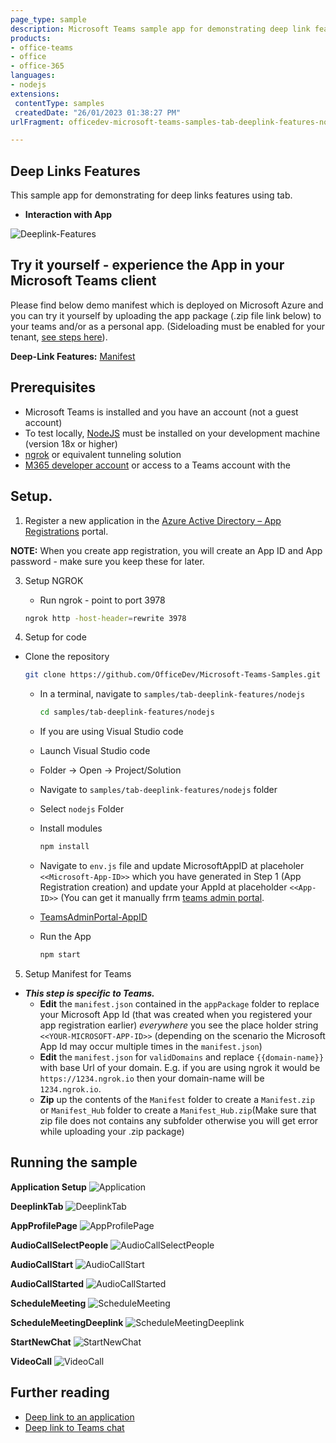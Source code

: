 ```yaml
---
page_type: sample
description: Microsoft Teams sample app for demonstrating deep link features using tab
products:
- office-teams
- office
- office-365
languages:
- nodejs
extensions:
 contentType: samples
 createdDate: "26/01/2023 01:38:27 PM"
urlFragment: officedev-microsoft-teams-samples-tab-deeplink-features-nodejs

---
```

 ## Deep Links Features
 This sample app for demonstrating for deep links features using tab.

- **Interaction with App**

 ![Deeplink-Features](Images/DeeplinkFeatures.gif)

## Try it yourself - experience the App in your Microsoft Teams client
Please find below demo manifest which is deployed on Microsoft Azure and you can try it yourself by uploading the app package (.zip file link below) to your teams and/or as a personal app. (Sideloading must be enabled for your tenant, [see steps here](https://docs.microsoft.com/microsoftteams/platform/concepts/build-and-test/prepare-your-o365-tenant#enable-custom-teams-apps-and-turn-on-custom-app-uploading)).

**Deep-Link Features:** [Manifest](/samples/tab-deeplink-features/nodejs/demo-manifest/tab-deeplink-features.zip)

## Prerequisites
- Microsoft Teams is installed and you have an account (not a guest account)
- To test locally, [NodeJS](https://nodejs.org/en/download/) must be installed on your development machine (version 18x  or higher)
- [ngrok](https://ngrok.com/download) or equivalent tunneling solution
- [M365 developer account](https://docs.microsoft.com/en-us/microsoftteams/platform/concepts/build-and-test/prepare-your-o365-tenant) or access to a Teams account with the 

## Setup.

1. Register a new application in the [Azure Active Directory – App Registrations](https://go.microsoft.com/fwlink/?linkid=2083908) portal. 
    
**NOTE:** When you create app registration, you will create an App ID and App password - make sure you keep these for later.

3. Setup NGROK
   - Run ngrok - point to port 3978

    ```bash
    ngrok http -host-header=rewrite 3978
    ```
4. Setup for code

  - Clone the repository

    ```bash
    git clone https://github.com/OfficeDev/Microsoft-Teams-Samples.git
    ```

    - In a terminal, navigate to `samples/tab-deeplink-features/nodejs`

        ```bash
        cd samples/tab-deeplink-features/nodejs
        ```

    - If you are using Visual Studio code
     - Launch Visual Studio code
     - Folder -> Open -> Project/Solution
     - Navigate to ```samples/tab-deeplink-features/nodejs``` folder
     - Select ```nodejs``` Folder

    - Install modules

        ```bash
        npm install
        ```
    - Navigate to `env.js` file and update MicrosoftAppID at placeholer `<<Microsoft-App-ID>>` which you have generated in Step 1 (App Registration creation) and update your AppId at placeholder `<<App-ID>>` (You can get it manually frrm [teams admin portal](https://admin.teams.microsoft.com/).
    - [TeamsAdminPortal-AppID](Images/11.TeamsAdminPortal.png)

    - Run the App

        ```bash
        npm start
        ```

5. Setup Manifest for Teams
- __*This step is specific to Teams.*__
    - **Edit** the `manifest.json` contained in the `appPackage` folder to replace your Microsoft App Id (that was created when you registered your app registration earlier) *everywhere* you see the place holder string `<<YOUR-MICROSOFT-APP-ID>>` (depending on the scenario the Microsoft App Id may occur multiple times in the `manifest.json`)
    - **Edit** the `manifest.json` for `validDomains` and replace `{{domain-name}}` with base Url of your domain. E.g. if you are using ngrok it would be `https://1234.ngrok.io` then your domain-name will be `1234.ngrok.io`.
    - **Zip** up the contents of the `Manifest` folder to create a `Manifest.zip` or `Manifest_Hub` folder to create a `Manifest_Hub.zip`(Make sure that zip file does not contains any subfolder otherwise you will get error while uploading your .zip package)


 ## Running the sample

**Application Setup**
![Application ](Images/1.App.png)

**DeeplinkTab**
![DeeplinkTab](Images/3.DeeplinkTab.png)

**AppProfilePage**
![AppProfilePage](Images/4.AppProfilePage.png)

**AudioCallSelectPeople**
![AudioCallSelectPeople](Images/5.AudioCallSelectPeople.png)

**AudioCallStart**
![AudioCallStart](Images/6.AudioCallStart.png)

**AudioCallStarted**
![AudioCallStarted](Images/7.AudioCallStarted.png)

**ScheduleMeeting**
![ScheduleMeeting](Images/8.ScheduleMeeting.png)

**ScheduleMeetingDeeplink**
![ScheduleMeetingDeeplink](Images/9.ScheduleMeetingDeeplink.png)

**StartNewChat**
![StartNewChat](Images/10.StartNewChat.png)

**VideoCall**
![VideoCall](Images/12.VideoCall.png)

 ## Further reading

- [Deep link to an application](https://learn.microsoft.com/en-us/microsoftteams/platform/concepts/build-and-test/deep-link-application?tabs=teamsjs-v2)
- [Deep link to Teams chat](https://learn.microsoft.com/en-us/microsoftteams/platform/concepts/build-and-test/deep-link-teams)

